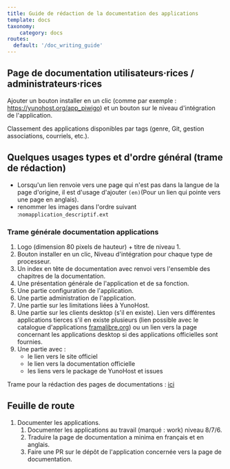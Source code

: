 ```yaml
---
title: Guide de rédaction de la documentation des applications
template: docs
taxonomy:
    category: docs
routes:
  default: '/doc_writing_guide'
---
```


## Page de documentation utilisateurs·rices / administrateurs⋅rices

Ajouter un bouton installer en un clic (comme par exemple : <https://yunohost.org/app_piwigo>) et un bouton sur le niveau d'intégration de l'application.

Classement des applications disponibles par tags (genre, Git, gestion associations, courriels, etc.).

## Quelques usages types et d'ordre général (trame de rédaction)

+ Lorsqu'un lien renvoie vers une page qui n'est pas dans la langue de la page d'origine, il est d'usage d'ajouter `(en)`(Pour un lien qui pointe vers une page en anglais).
+ renommer les images dans l'ordre suivant :`nomapplication_descriptif.ext`

### Trame générale documentation applications

 1. Logo (dimension 80 pixels de hauteur) + titre de niveau 1.
 1. Bouton installer en un clic, Niveau d'intégration pour chaque type de processeur.
 1. Un index en tête de documentation avec renvoi vers l'ensemble des chapitres de la documentation.
 1. Une présentation générale de l'application et de sa fonction.
 2. Une partie configuration de l'application.
 1. Une partie administration de l'application.
 1. Une partie sur les limitations liées à YunoHost.
 1. Une partie sur les clients desktop (s'il en existe). Lien vers différentes applications tierces s'il en existe plusieurs (lien possible avec le catalogue d'applications [framalibre.org](https://framalibre.org)) ou un lien vers la page concernant les applications desktop si des applications officielles sont fournies.
 1. Une partie avec :
    + le lien vers le site officiel
    + le lien vers la documentation officielle
    + les liens vers le package de YunoHost et issues

Trame pour la rédaction des pages de documentations : [ici](/app_writing_guide)

## Feuille de route

1. Documenter les applications.
   1. Documenter les applications au travail (marqué : work) niveau 8/7/6.
   1. Traduire la page de documentation a minima en français et en anglais.
   1. Faire une PR sur le dépôt de l'application concernée vers la page de documentation.
